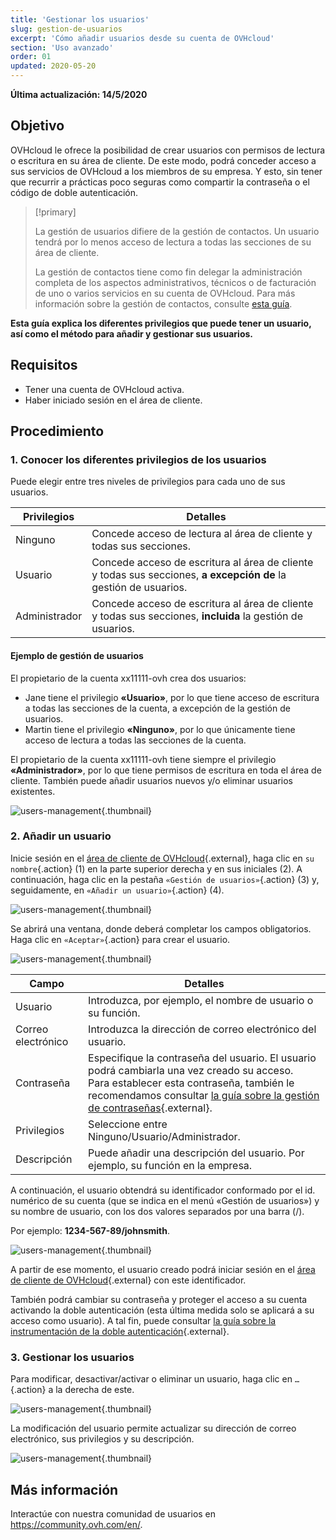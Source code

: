 ```yaml
---
title: 'Gestionar los usuarios'
slug: gestion-de-usuarios
excerpt: 'Cómo añadir usuarios desde su cuenta de OVHcloud'
section: 'Uso avanzado'
order: 01
updated: 2020-05-20
---
```


**Última actualización: 14/5/2020**

## Objetivo

OVHcloud le ofrece la posibilidad de crear usuarios con permisos de lectura o escritura en su área de cliente. De este modo, podrá conceder acceso a sus servicios de OVHcloud a los miembros de su empresa. Y esto, sin tener que recurrir a prácticas poco seguras como compartir la contraseña o el código de doble autenticación.

> [!primary]
>
> La gestión de usuarios difiere de la gestión de contactos. Un usuario tendrá por lo menos acceso de lectura a todas las secciones de su área de cliente.
>
> La gestión de contactos tiene como fin delegar la administración completa de los aspectos administrativos, técnicos o de facturación de uno o varios servicios en su cuenta de OVHcloud. Para más información sobre la gestión de contactos, consulte [esta guía](https://docs.ovh.com/es/customer/gestion-de-los-contactos/).
>

**Esta guía explica los diferentes privilegios que puede tener un usuario, así como el método para añadir y gestionar sus usuarios.**

## Requisitos

- Tener una cuenta de OVHcloud activa.
- Haber iniciado sesión en el área de cliente.

## Procedimiento

### 1. Conocer los diferentes privilegios de los usuarios

Puede elegir entre tres niveles de privilegios para cada uno de sus usuarios.

| Privilegios | Detalles |
|----------------|----------------------------------------------------------------------------------------------------------------------|
| Ninguno | Concede acceso de lectura al área de cliente y todas sus secciones. |
| Usuario | Concede acceso de escritura al área de cliente y todas sus secciones, **a excepción de** la gestión de usuarios. |
| Administrador | Concede acceso de escritura al área de cliente y todas sus secciones, **incluida** la gestión de usuarios. |

#### Ejemplo de gestión de usuarios

El propietario de la cuenta xx11111-ovh crea dos usuarios:

- Jane tiene el privilegio **«Usuario»**, por lo que tiene acceso de escritura a todas las secciones de la cuenta, a excepción de la gestión de usuarios.
- Martin tiene el privilegio **«Ninguno»**, por lo que únicamente tiene acceso de lectura a todas las secciones de la cuenta.

El propietario de la cuenta xx11111-ovh tiene siempre el privilegio **«Administrador»**, por lo que tiene permisos de escritura en toda el área de cliente. También puede añadir usuarios nuevos y/o eliminar usuarios existentes.

![users-management](images/umv4.png){.thumbnail}

### 2. Añadir un usuario

Inicie sesión en el [área de cliente de OVHcloud](https://www.ovh.com/auth/?action=gotomanager&from=https://www.ovh.es/&ovhSubsidiary=es){.external}, haga clic en `su nombre`{.action} (1) en la parte superior derecha y en sus iniciales (2).
A continuación, haga clic en la pestaña `«Gestión de usuarios»`{.action} (3) y, seguidamente, en `«Añadir un usuario»`{.action} (4).

![users-management](images/hubusers.png){.thumbnail}

Se abrirá una ventana, donde deberá completar los campos obligatorios. Haga clic en `«Aceptar»`{.action} para crear el usuario.

![users-management](images/usersmanagement2.png){.thumbnail}

| Campo | Detalles |
|--------------|----------------------------------------------------------------------------------------------------------------------------------------------------------------------------------------------------------------------------------------------------------------------------------------------------------|
| Usuario | Introduzca, por ejemplo, el nombre de usuario o su función. |
| Correo electrónico | Introduzca la dirección de correo electrónico del usuario. |
| Contraseña | Especifique la contraseña del usuario. El usuario podrá cambiarla una vez creado su acceso. <br>Para establecer esta contraseña, también le recomendamos consultar [la guía sobre la gestión de contraseñas](https://docs.ovh.com/es/customer/gestionar-su-contrasena){.external}. |
| Privilegios | Seleccione entre Ninguno/Usuario/Administrador. |
| Descripción | Puede añadir una descripción del usuario. Por ejemplo, su función en la empresa. |

A continuación, el usuario obtendrá su identificador conformado por el id. numérico de su cuenta (que se indica en el menú «Gestión de usuarios») y su nombre de usuario, con los dos valores separados por una barra (/).

Por ejemplo: **1234-567-89/johnsmith**.

![users-management](images/usersmanagement3.png){.thumbnail}

A partir de ese momento, el usuario creado podrá iniciar sesión en el [área de cliente de OVHcloud](https://www.ovh.com/auth/?action=gotomanager&from=https://www.ovh.es/&ovhSubsidiary=es){.external} con este identificador. 

También podrá cambiar su contraseña y proteger el acceso a su cuenta activando la doble autenticación (esta última medida solo se aplicará a su acceso como usuario). A tal fin, puede consultar [la guía sobre la instrumentación de la doble autenticación](https://docs.ovh.com/es/customer/proteger-su-cuenta-con-una-2FA/){.external}.

### 3\. Gestionar los usuarios

Para modificar, desactivar/activar o eliminar un usuario, haga clic en `…`{.action} a la derecha de este.

![users-management](images/usersmanagement4.png){.thumbnail}

La modificación del usuario permite actualizar su dirección de correo electrónico, sus privilegios y su descripción.

![users-management](images/usersmanagement6.png){.thumbnail}

## Más información

Interactúe con nuestra comunidad de usuarios en <https://community.ovh.com/en/>.